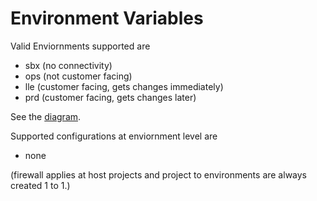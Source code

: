 # Environment Variables 

Valid Enviornments supported are

- sbx (no connectivity)
- ops (not customer facing)
- lle (customer facing, gets changes immediately)
- prd (customer facing, gets changes later)

See the [diagram](https://lucid.app/lucidchart/726cc760-7e12-4833-a9a7-95a588e71fe3/edit?page=0_0#).

Supported configurations at enviornment level are

- none

(firewall applies at host projects and project to environments are always created 1 to 1.)
